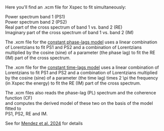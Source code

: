 Here you'll find an .xcm file for Xspec to fit simultaneously:    

Power spectrum band 1 (PS1)    
Power spectrum band 2 (PS2)    
Real part of the cross spectrum of band 1 vs. band 2 (RE)    
Imaginary part of the cross spectrum of band 1 vs. band 2 (IM)    

The .xcm file for the [constant phase-lags model](https://github.com/figante/multi-lorentzian/blob/main/example_constant_phase_lags.xcm) uses a linear combination of Lorentzians 
to fit PS1 and PS2 and a combination of Lorentzians multiplied by the cosine (sine) of a 
parameter (the phase lag) to fit the RE (IM) part of the cross spectrum.    

The .xcm file for the [constant time-lags model](https://github.com/figante/multi-lorentzian/blob/main/example_constant_time_lags.xcm) uses a linear combination of Lorentzians 
to fit PS1 and PS2 and a combination of Lorentzians multiplied by the cosine (sine) of a 
parameter (the time lag) times 2 \pi the frequency (in Xspec the energy) to fit the RE (IM) part of the cross spectrum.    

The .xcm files also reads the phase-lag (PL) spectrum and the coherence function (CF)    
and computes the derived model of these two on the basis of the model fitted to   
PS1, PS2, RE and IM.    

See for [Mendez et al. 2024](https://ui.adsabs.harvard.edu/abs/2024MNRAS.527.9405M/abstract) for details    
